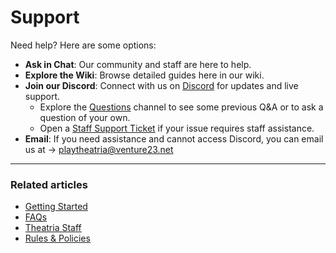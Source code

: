 # Support

Need help? Here are some options:

- **Ask in Chat**: Our community and staff are here to help.
- **Explore the Wiki**: Browse detailed guides here in our wiki.
- **Join our Discord**: Connect with us on [Discord](https://discord.gg/SHgauw8eN8) for updates and live support.
  - Explore the [Questions](https://discord.gg/u7WcaM8v) channel to see some previous Q&A or to ask a question of your own.
  - Open a [Staff Support Ticket](https://discord.gg/CXBvcvCT) if your issue requires staff assistance.
- **Email**: If you need assistance and cannot access Discord, you can email us at -> playtheatria@venture23.net

---

### Related articles

- [Getting Started](./getting-started.md)
- [FAQs](./faqs.md)
- [Theatria Staff](./staff/README.md)
- [Rules & Policies](../rules-policies/README.md)
